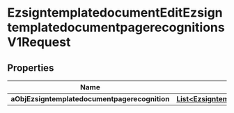 

# EzsigntemplatedocumentEditEzsigntemplatedocumentpagerecognitionsV1Request

## Properties

Name | Type | Description | Notes
------------ | ------------- | ------------- | -------------
**aObjEzsigntemplatedocumentpagerecognition** | [**List&lt;EzsigntemplatedocumentpagerecognitionRequestCompound&gt;**](EzsigntemplatedocumentpagerecognitionRequestCompound.md) |  | 




